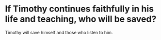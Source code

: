 # If Timothy continues faithfully in his life and teaching, who will be saved?

Timothy will save himself and those who listen to him.
